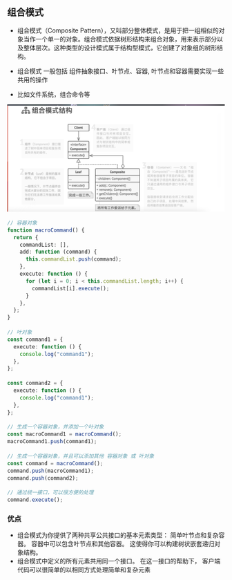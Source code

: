 ## 组合模式

- 组合模式（Composite Pattern），又叫部分整体模式，是用于把一组相似的对象当作一个单一的对象。组合模式依据树形结构来组合对象，用来表示部分以及整体层次。这种类型的设计模式属于结构型模式，它创建了对象组的树形结构。

- 组合模式 一般包括 组件抽象接口、叶节点、容器, 叶节点和容器需要实现一些共用的操作

- 比如文件系统，组合命令等

<img src="./img/composite.png">

```ts
// 容器对象
function macroCommand() {
  return {
    commandList: [],
    add: function (command) {
      this.commandList.push(command);
    },
    execute: function () {
      for (let i = 0; i < this.commandList.length; i++) {
        commandList[i].execute();
      }
    },
  };
}

// 叶对象
const command1 = {
  execute: function () {
    console.log("command1");
  },
};

const command2 = {
  execute: function () {
    console.log("command1");
  },
};

// 生成一个容器对象，并添加一个叶对象
const macroCommand1 = macroCommand();
macroCommand1.push(command1);

// 生成一个容器对象，并且可以添加其他 容器对象 或 叶对象
const command = macroCommand();
command.push(macroCommand1);
command.push(command2);

// 通过统一接口，可以很方便的处理
command.execute();
```

### 优点

- 组合模式为你提供了两种共享公共接口的基本元素类型： 简单叶节点和复杂容器。 容器中可以包含叶节点和其他容器。 这使得你可以构建树状嵌套递归对象结构。
- 组合模式中定义的所有元素共用同一个接口。 在这一接口的帮助下， 客户端代码可以很简单的以相同方式处理简单和复杂元素
